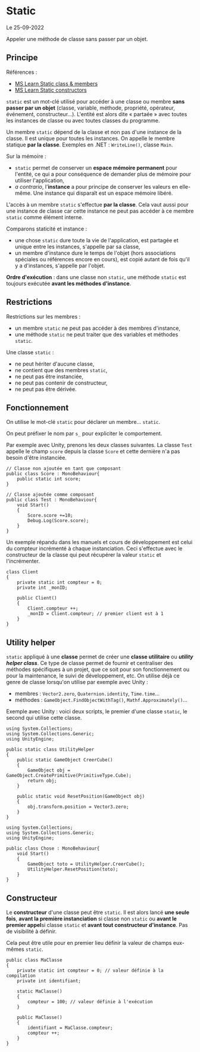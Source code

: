 # Static

Le 25-09-2022

Appeler une méthode de classe sans passer par un objet.

## Principe

Références : 
- [MS Learn Static class & members](https://learn.microsoft.com/en-us/dotnet/csharp/programming-guide/classes-and-structs/static-classes-and-static-class-members "MS Learn Static class & members")
- [MS Learn Static constructors](https://learn.microsoft.com/en-us/dotnet/csharp/programming-guide/classes-and-structs/static-constructors "MS Learn Static constructors")

`static` est un mot-clé utilisé pour accéder à une classe ou membre **sans passer par un objet** (classe, variable, méthode, propriété, opérateur, événement, constructeur...). L'entité est alors dite « partaée » avec toutes les instances de classe ou avec toutes classes du programme.

Un membre `static` dépend de la classe et non pas d'une instance de la classe. Il est unique pour toutes les instances. On appelle le membre statique **par la classe**. Exemples en .NET : `WriteLine()`, classe `Main`.

Sur la mémoire : 
- `static` permet de conserver un **espace mémoire permanent** pour l'entité, ce qui a pour conséquence de demander plus de mémoire pour utiliser l'application,
- *a contrario*, l'**instance** a pour principe de conserver les valeurs en elle-même. Une instance qui disparaît est un espace mémoire libéré. 

L'accès à un membre `static` s'effectue **par la classe**. Cela vaut aussi pour une instance de classe car cette instance ne peut pas accéder à ce membre `static` comme élément interne. 

Comparons staticité et instance : 
- une chose `static` dure toute la vie de l'application, est partagée et unique entre les instances, s'appelle par sa classe,
- un membre d'instance dure le temps de l'objet (hors associations spéciales ou références encore en cours), est copié autant de fois qu'il y a d'instances, s'appelle par l'objet.

**Ordre d'exécution** : dans une classe non `static`, une méthode `static` est toujours exécutée **avant les méthodes d'instance**.

## Restrictions

Restrictions sur les membres : 
- un membre `static` ne peut pas accéder à des membres d'instance,
- une méthode `static` ne peut traiter que des variables et méthodes `static`.

Une classe `static` :
- ne peut hériter d'aucune classe,
- ne contient que des membres `static`,
- ne peut pas être instanciée,
- ne peut pas contenir de constructeur,
- ne peut pas être dérivée.

## Fonctionnement

On utilise le mot-clé `static` pour déclarer un membre... `static`.

On peut préfixer le nom par `s_` pour expliciter le comportement.

Par exemple avec Unity, prenons les deux classes suivantes. La classe `Test` appelle le champ `score` depuis la classe `Score` et cette dernière n'a pas besoin d'être instanciée.
```
// Classe non ajoutée en tant que composant
public class Score : MonoBehaviour{
	public static int score;
}
```
```
// Classe ajoutée comme composant
public class Test : MonoBehaviour{
	void Start()
	{
		Score.score +=10;
		Debug.Log(Score.score);
	}
}
```

Un exemple répandu dans les manuels et cours de développement est celui du compteur incrémenté à chaque instanciation. Ceci s'effectue avec le constructeur de la classe qui peut récupérer la valeur `static` et l'incrémenter.
```
class Client
{
	private static int compteur = 0;
	private int _monID;
	
	public Client()
	{
		Client.compteur ++;
		_monID = Client.compteur; // premier client est à 1
	}
}
```

## Utility helper

`static` appliqué à une **classe** permet de créer une **classe utilitaire** ou ***utility helper class***. Ce type de classe permet de fournir et centraliser des méthodes spécifiques à un projet, que ce soit pour son fonctionnement ou pour la maintenance, le suivi de développement, etc. On utilise déjà ce genre de classe lorsqu'on utilise par exemple avec Unity : 
- membres : `Vector2.zero`, `Quaternion.identity`, `Time.time`...
- méthodes : `GameObject.FindObjectWithTag()`, `Mathf.Approximately()`... 

Exemple avec Unity : voici deux scripts, le premier d'une classe `static`, le second qui utilise cette classe.
```
using System.Collections;
using System.Collections.Generic;
using UnityEngine;
	
public static class UtilityHelper
{
	public static GameObject CreerCube()
	{
		GameObject obj = GameObject.CreatePrimitive(PrimitiveType.Cube);
        return obj;
	}
	
	public static void ResetPosition(GameObject obj)
	{
		obj.transform.position = Vector3.zero;
	}
}
```
```
using System.Collections;
using System.Collections.Generic;
using UnityEngine;
	
public class Chose : MonoBehaviour{
	void Start()
	{
		GameObject toto = UtilityHelper.CreerCube();
		UtilityHelper.ResetPosition(toto);
	}
}
```

## Constructeur

Le **constructeur** d'une classe peut être `static`. Il est alors lancé **une seule fois**, **avant la première instanciation** si classe non `static` ou **avant le premier appel**si classe `static` et **avant tout constructeur d'instance**. Pas de visibilité à définir. 

Cela peut être utile pour en premier lieu définir la valeur de champs eux-mêmes `static`.
```
public class MaClasse
{
	private static int compteur = 0; // valeur définie à la compilation
	private int identifiant;

	static MaClasse()
	{
		compteur = 100; // valeur définie à l'exécution
	}

	public MaClasse()
	{
		identifiant = MaClasse.compteur;
		compteur ++;
	}
}
```